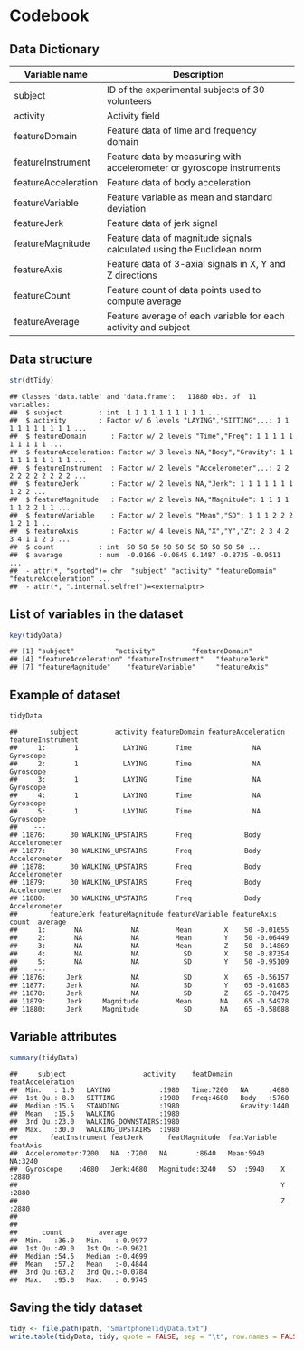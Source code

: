 Codebook
========

Data Dictionary
--------------------------------------------------------------------------------

Variable name       | Description
--------------------|------------
subject             | ID of the experimental subjects of 30 volunteers
activity            | Activity field
featureDomain       | Feature data of time and frequency domain
featureInstrument   | Feature data by measuring with accelerometer or gyroscope instruments
featureAcceleration | Feature data of body acceleration
featureVariable     | Feature variable as mean and standard deviation
featureJerk         | Feature data of jerk signal
featureMagnitude    | Feature data of magnitude signals calculated using the Euclidean norm
featureAxis         | Feature data of 3-axial signals in X, Y and Z directions
featureCount        | Feature count of data points used to compute average
featureAverage      | Feature average of each variable for each activity and subject

Data structure
-----------------


```r
str(dtTidy)
```

```
## Classes 'data.table' and 'data.frame':	11880 obs. of  11 variables:
##  $ subject         : int  1 1 1 1 1 1 1 1 1 1 ...
##  $ activity        : Factor w/ 6 levels "LAYING","SITTING",..: 1 1 1 1 1 1 1 1 1 1 ...
##  $ featureDomain      : Factor w/ 2 levels "Time","Freq": 1 1 1 1 1 1 1 1 1 1 ...
##  $ featureAcceleration: Factor w/ 3 levels NA,"Body","Gravity": 1 1 1 1 1 1 1 1 1 1 ...
##  $ featureInstrument  : Factor w/ 2 levels "Accelerometer",..: 2 2 2 2 2 2 2 2 2 2 ...
##  $ featureJerk        : Factor w/ 2 levels NA,"Jerk": 1 1 1 1 1 1 1 1 2 2 ...
##  $ featureMagnitude   : Factor w/ 2 levels NA,"Magnitude": 1 1 1 1 1 1 2 2 1 1 ...
##  $ featureVariable    : Factor w/ 2 levels "Mean","SD": 1 1 1 2 2 2 1 2 1 1 ...
##  $ featureAxis        : Factor w/ 4 levels NA,"X","Y","Z": 2 3 4 2 3 4 1 1 2 3 ...
##  $ count           : int  50 50 50 50 50 50 50 50 50 50 ...
##  $ average         : num  -0.0166 -0.0645 0.1487 -0.8735 -0.9511 ...
##  - attr(*, "sorted")= chr  "subject" "activity" "featureDomain" "featureAcceleration" ...
##  - attr(*, ".internal.selfref")=<externalptr>
```


List of variables in the dataset
--------------------------------


```r
key(tidyData)
```

```
## [1] "subject"          "activity"         "featureDomain"      
## [4] "featureAcceleration" "featureInstrument"   "featureJerk"        
## [7] "featureMagnitude"    "featureVariable"     "featureAxis"
```


Example of dataset
------------------------------


```r
tidyData
```

```
##        subject         activity featureDomain featureAcceleration featureInstrument
##     1:       1           LAYING       Time               NA      Gyroscope
##     2:       1           LAYING       Time               NA      Gyroscope
##     3:       1           LAYING       Time               NA      Gyroscope
##     4:       1           LAYING       Time               NA      Gyroscope
##     5:       1           LAYING       Time               NA      Gyroscope
##    ---                                                                    
## 11876:      30 WALKING_UPSTAIRS       Freq             Body  Accelerometer
## 11877:      30 WALKING_UPSTAIRS       Freq             Body  Accelerometer
## 11878:      30 WALKING_UPSTAIRS       Freq             Body  Accelerometer
## 11879:      30 WALKING_UPSTAIRS       Freq             Body  Accelerometer
## 11880:      30 WALKING_UPSTAIRS       Freq             Body  Accelerometer
##        featureJerk featureMagnitude featureVariable featureAxis count  average
##     1:       NA            NA         Mean        X    50 -0.01655
##     2:       NA            NA         Mean        Y    50 -0.06449
##     3:       NA            NA         Mean        Z    50  0.14869
##     4:       NA            NA           SD        X    50 -0.87354
##     5:       NA            NA           SD        Y    50 -0.95109
##    ---                                                            
## 11876:     Jerk            NA           SD        X    65 -0.56157
## 11877:     Jerk            NA           SD        Y    65 -0.61083
## 11878:     Jerk            NA           SD        Z    65 -0.78475
## 11879:     Jerk     Magnitude         Mean       NA    65 -0.54978
## 11880:     Jerk     Magnitude           SD       NA    65 -0.58088
```


Variable attributes
-------------------


```r
summary(tidyData)
```

```
##     subject                   activity    featDomain  featAcceleration
##  Min.   : 1.0   LAYING            :1980   Time:7200   NA     :4680    
##  1st Qu.: 8.0   SITTING           :1980   Freq:4680   Body   :5760    
##  Median :15.5   STANDING          :1980               Gravity:1440    
##  Mean   :15.5   WALKING           :1980                               
##  3rd Qu.:23.0   WALKING_DOWNSTAIRS:1980                               
##  Max.   :30.0   WALKING_UPSTAIRS  :1980                               
##        featInstrument featJerk      featMagnitude  featVariable featAxis 
##  Accelerometer:7200   NA  :7200   NA       :8640   Mean:5940    NA:3240  
##  Gyroscope    :4680   Jerk:4680   Magnitude:3240   SD  :5940    X :2880  
##                                                                 Y :2880  
##                                                                 Z :2880  
##                                                                          
##                                                                          
##      count         average       
##  Min.   :36.0   Min.   :-0.9977  
##  1st Qu.:49.0   1st Qu.:-0.9621  
##  Median :54.5   Median :-0.4699  
##  Mean   :57.2   Mean   :-0.4844  
##  3rd Qu.:63.2   3rd Qu.:-0.0784  
##  Max.   :95.0   Max.   : 0.9745
```

Saving the tidy dataset
-----------------------

```r
tidy <- file.path(path, "SmartphoneTidyData.txt")
write.table(tidyData, tidy, quote = FALSE, sep = "\t", row.names = FALSE)
```
